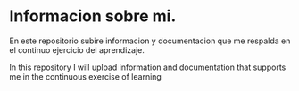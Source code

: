 # Informacion sobre mi.


En este repositorio subire informacion y documentacion que me respalda en el continuo ejercicio del aprendizaje.

In this repository I will upload information and documentation that supports me in the continuous exercise of learning
